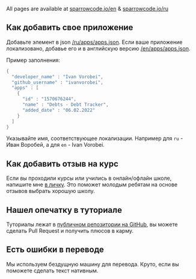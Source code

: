 All pages are available at [sparrowcode.io/en](https://sparrowcode.io/en) & [sparrowcode.io/ru](https://sparrowcode.io)

## Как добавить свое приложение

Добавьте элемент в json [/ru/apps/apps.json](https://github.com/sparrowcode/Website/blob/main/ru/apps/apps.json). Если ваше приложение локализовано, добавье его и в английскую версию [/en/apps/apps.json](https://github.com/sparrowcode/Website/blob/main/en/apps/apps.json).

Пример заполнения:

```swift
{
  "developer_name" : "Ivan Vorobei",
  "github_username" : "ivanvorobei",
  "apps" : [
    {
      "id" : "1570676244",
      "name" : "Debts - Debt Tracker",
      "added_date" : "06.02.2022"
    }
  ]
}
```

Указывайте имя, соответствующее локализации. Например для `ru` - Иван Воробей, а для `en` - Ivan Vorobei.

## Как добавить отзыв на курс

Если вы проходили курсы или учились в онлайн/офлайн школе, напишите мне [в личку](https://t.me/ivanvorobei). Это поможет молодым ребятам на основе отзывов выбрать хорошую школу.

## Нашел опечатку в туториале

Туториалы лежат в [публичном репозитории на GitHub](https://github.com/sparrowcode/Website), вы можете сделать Pull Request и получить плюсов в карму.

## Есть ошибки в переводе

Мы используем бездущную машину для перевода. Круто, если вы поможете сделать текст нативным.

